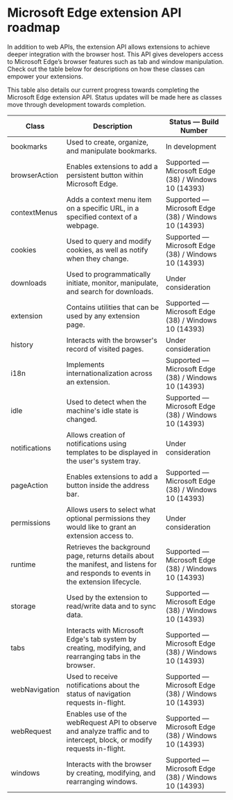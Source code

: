 # Microsoft Edge extension API roadmap

In addition to web APIs, the extension API allows extensions to achieve deeper integration with the browser host. This API gives developers access to Microsoft Edge’s browser features such as tab and window manipulation.  Check out the table below for descriptions on how these classes can empower your extensions.

This table also details our current progress towards completing the Microsoft Edge extension API. Status updates will be made here as classes move through development towards completion.

| Class         | Description | Status — Build Number
|---------------|--------------|---------------------|
bookmarks     | Used to create, organize, and manipulate bookmarks. | In development |
browserAction | Enables extensions to add a persistent button within Microsoft Edge. | Supported — Microsoft Edge (38) / Windows 10 (14393)
contextMenus  | Adds a context menu item on a specific URL, in a specified context of a webpage. | Supported — Microsoft Edge (38) / Windows 10 (14393)
cookies       | Used to query and modify cookies, as well as notify when they change. | Supported — Microsoft Edge (38) / Windows 10 (14393) |
downloads     | Used to programmatically initiate, monitor, manipulate, and search for downloads. | Under consideration |
extension     | Contains utilities that can be used by any extension page. | Supported — Microsoft Edge (38) / Windows 10 (14393)      |
history       | Interacts with the browser's record of visited pages. | Under consideration |
i18n          | Implements internationalization across an extension. | Supported — Microsoft Edge (38) / Windows 10 (14393)      |
idle          | Used to detect when the machine's idle state is changed. | Supported — Microsoft Edge (38) / Windows 10 (14393) |
notifications | Allows creation of notifications using templates to be displayed in the user's system tray. | Under consideration |
pageAction    | Enables extensions to add a button inside the address bar. | Supported — Microsoft Edge (38) / Windows 10 (14393)      |
permissions   | Allows users to select what optional permissions they would like to grant an extension access to. | Under consideration
runtime       | Retrieves the background page, returns details about the manifest, and listens for and responds to events in the extension lifecycle. | Supported — Microsoft Edge (38) / Windows 10 (14393)
storage       | Used by the extension to read/write data and to sync data. | Supported — Microsoft Edge (38) / Windows 10 (14393)
tabs          | Interacts with Microsoft Edge's tab system by creating, modifying, and rearranging tabs in the browser. | Supported — Microsoft Edge (38) / Windows 10 (14393)
webNavigation | Used to receive notifications about the status of navigation requests in-flight. | Supported — Microsoft Edge (38) / Windows 10 (14393)
webRequest    | Enables use of the webRequest API to observe and analyze traffic and to intercept, block, or modify requests in-flight. | Supported — Microsoft Edge (38) / Windows 10 (14393)
windows       | Interacts with the browser by creating, modifying, and rearranging windows. | Supported — Microsoft Edge (38) / Windows 10 (14393)
